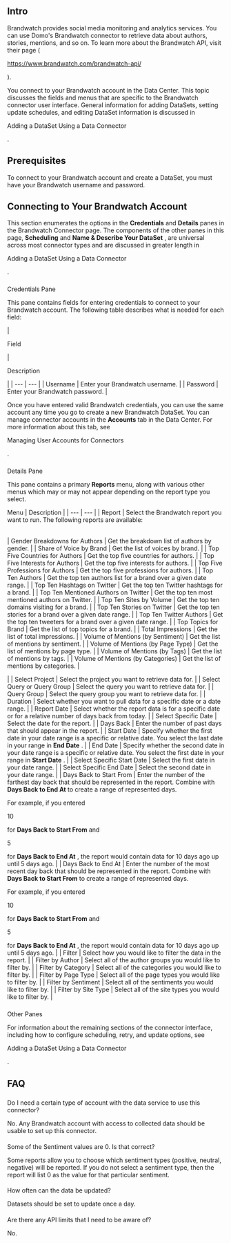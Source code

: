

Intro
-------

Brandwatch provides social media monitoring and analytics services. You can use Domo's Brandwatch connector to retrieve data about authors, stories, mentions, and so on. To learn more about the Brandwatch API, visit their page (

https://www.brandwatch.com/brandwatch-api/

).


 You connect to your Brandwatch account in the Data Center. This topic discusses the fields and menus that are specific to the Brandwatch connector user interface. General information for adding DataSets, setting update schedules, and editing DataSet information is discussed in

Adding a DataSet Using a Data Connector

.


 Prerequisites
---------------

To connect to your Brandwatch account and create a DataSet, you must have your Brandwatch username and password.


 Connecting to Your Brandwatch Account
---------------------------------------


 This section enumerates the options in the
 **Credentials**
 and
 **Details**
 panes in the Brandwatch Connector page. The components of the other panes in this page,
 **Scheduling**
 and
 **Name & Describe Your DataSet**
 , are universal across most connector types and are discussed in greater length in

Adding a DataSet Using a Data Connector

.


###

Credentials Pane


 This pane contains fields for entering credentials to connect to your Brandwatch account. The following table describes what is needed for each field:


|

Field

|

Description

|
| --- | --- |
|
 Username
  |
 Enter your Brandwatch username.
  |
|
 Password
  |
 Enter your Brandwatch password.
  |


 Once you have entered valid Brandwatch credentials, you can use the same account any time you go to create a new Brandwatch DataSet. You can manage connector accounts in the
 **Accounts**
 tab in the Data Center. For more information about this tab, see

Managing User Accounts for Connectors

.


###
 Details Pane

This pane contains a primary
 **Reports**
 menu, along with various other menus which may or may not appear depending on the report type you select.


 Menu
  |
 Description
  |
| --- | --- |
|
 Report
  |
 Select the Brandwatch report you want to run. The following reports are available:


|  |  |
| --- | --- |
|
 Gender Breakdowns for Authors
  |
 Get the breakdown list of authors by gender.
  |
|
 Share of Voice by Brand
  |
 Get the list of voices by brand.
  |
|
 Top Five Countries for Authors
  |
 Get the top five countries for authors.
  |
|
 Top Five Interests for Authors
  |
 Get the top five interests for authors.
  |
|
 Top Five Professions for Authors
  |
 Get the top five professions for authors.
  |
|
 Top Ten Authors
  |
 Get the top ten authors list for a brand over a given date range.
  |
|
 Top Ten Hashtags on Twitter
  |
 Get the top ten Twitter hashtags for a brand.
  |
|
 Top Ten Mentioned Authors on Twitter
  |
 Get the top ten most mentioned authors on Twitter.
  |
|
 Top Ten Sites by Volume
  |
 Get the top ten domains visiting for a brand.
  |
|
 Top Ten Stories on Twitter
  |
 Get the top ten stories for a brand over a given date range.
  |
|
 Top Ten Twitter Authors
  |
 Get the top ten tweeters for a brand over a given date range.
  |
|
 Top Topics for Brand
  |
 Get the list of top topics for a brand.
  |
|
 Total Impressions
  |
 Get the list of total impressions.
  |
|
 Volume of Mentions (by Sentiment)
  |
 Get the list of mentions by sentiment.
  |
|
 Volume of Mentions (by Page Type)
  |
 Get the list of mentions by page type.
  |
|
 Volume of Mentions (by Tags)
  |
 Get the list of mentions by tags.
  |
|
 Volume of Mentions (by Categories)
  |
 Get the list of mentions by categories.
  |

|
|
 Select Project
  |
 Select the project you want to retrieve data for.
  |
|
 Select Query or Query Group
  |
 Select the query you want to retrieve data for.
  |
|
 Query Group
  |
 Select the query group you want to retrieve data for.
  |
|
 Duration
  |
 Select whether you want to pull data for a specific date or a date range.
  |
|
 Report Date
  |
 Select whether the report data is for a specific date or for a relative number of days back from today.
  |
|
 Select Specific Date
  |
 Select the date for the report.
  |
|
 Days Back
  |
 Enter the number of past days that should appear in the report.
  |
|
 Start Date
  |
 Specify whether the first date in your date range is a specific or relative date. You select the last date in your range in
 **End Date**
 .
  |
|
 End Date
  |
 Specify whether the second date in your date range is a specific or relative date. You select the first date in your range in
 **Start Date**
 .
  |
|
 Select Specific Start Date
  |
 Select the first date in your date range.
  |
|
 Select Specific End Date
  |
 Select the second date in your date range.
  |
|
 Days Back to Start From
  |
 Enter the number of the farthest day back that should be represented in the report. Combine with
 **Days Back to End At**
 to create a range of represented days.


 For example, if you entered

10

for
 **Days Back to Start From**
 and

5

for
 **Days Back to End At**
 , the report would contain data for 10 days ago up until 5 days ago.
  |
|
 Days Back to End At
  |
 Enter the number of the most recent day back that should be represented in the report. Combine with
 **Days Back to Start From**
 to create a range of represented days.


 For example, if you entered

10

for
 **Days Back to Start From**
 and

5

for
 **Days Back to End At**
 , the report would contain data for 10 days ago up until 5 days ago.
  |
|
 Filter
  |
 Select how you would like to filter the data in the report.
  |
|
 Filter by Author
  |
 Select all of the author groups you would like to filter by.
  |
|
 Filter by Category
  |
 Select all of the categories you would like to filter by.
  |
|
 Filter by Page Type
  |
 Select all of the page types you would like to filter by.
  |
|
 Filter by Sentiment
  |
 Select all of the sentiments you would like to filter by.
  |
|
 Filter by Site Type
  |
 Select all of the site types you would like to filter by.
  |


###
 Other Panes

For information about the remaining sections of the connector interface, including how to configure scheduling, retry, and update options, see

Adding a DataSet Using a Data Connector

.


 FAQ
-----


#####
 Do I need a certain type of account with the data service to use this connector?

No. Any Brandwatch account with access to collected data should be usable to set up this connector.

####
 Some of the Sentiment values are 0. Is that correct?

Some reports allow you to choose which sentiment types (positive, neutral, negative) will be reported. If you do not select a sentiment type, then the report will list 0 as the value for that particular sentiment.

####
 How often can the data be updated?

Datasets should be set to update once a day.

####
 Are there any API limits that I need to be aware of?

No.

